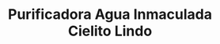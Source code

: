 ---
title: "Purificadora Agua Inmaculada Cielito Lindo"
url: /nezahualcoyotl/purificadora-agua-inmaculada-cielito-lindo/
shop: agua
---
